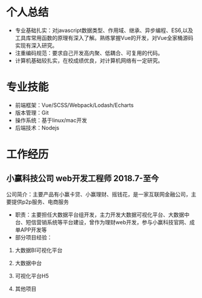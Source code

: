 <!--
 * @Description: 
 * @Author: johe.huang
 * @Date: 2020-07-05 16:13:07
--> 
# 个人总结
- 专业基础扎实：对javascript数据类型、作用域、继承、异步编程、ES6,以及工具库常用函数的原理有深入了解。熟练掌握Vue的开发，对Vue全家桶源码实现有深入研究。
- 注重编码规范：要求自己开发高内聚、低耦合、可复用的代码。
- 计算机基础较扎实，在校成绩优良，对计算机网络有一定研究。

# 专业技能
- 前端框架：Vue/SCSS/Webpack/Lodash/Echarts   
- 版本管理：Git
- 操作系统：基于linux/mac开发
- 后端技术：Nodejs

# 工作经历
## 小赢科技公司 web开发工程师            2018.7-至今
公司简介：主要产品有小赢卡贷、小赢理财、摇钱花，是一家互联网金融公司，主要提供p2p服务、电商服务
- 职责：主要担任大数据平台组开发，主力开发大数据可视化平台、大数据中台、短信营销系统等平台建设，曾作为理财web开发，参与小赢科技官网、成单APP开发等
- 部分项目经验：
1. 大数据BI可视化平台


2. 大数据中台


3. 可视化平台H5


4. 其他项目


## 